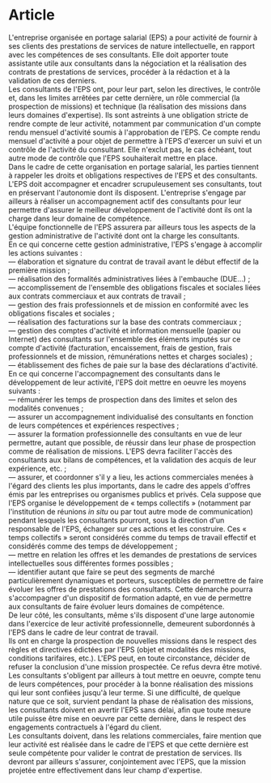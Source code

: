 # Article

L'entreprise organisée en portage salarial (EPS) a pour activité de fournir à ses clients des prestations de services de nature intellectuelle, en rapport avec les compétences de ses consultants. Elle doit apporter toute assistante utile aux consultants dans la négociation et la réalisation des contrats de prestations de services, procéder à la rédaction et à la validation de ces derniers.  
Les consultants de l'EPS ont, pour leur part, selon les directives, le contrôle et, dans les limites arrêtées par cette dernière, un rôle commercial (la prospection de missions) et technique (la réalisation des missions dans leurs domaines d'expertise). Ils sont astreints à une obligation stricte de rendre compte de leur activité, notamment par communication d'un compte rendu mensuel d'activité soumis à l'approbation de l'EPS. Ce compte rendu mensuel d'activité a pour objet de permettre à l'EPS d'exercer un suivi et un contrôle de l'activité du consultant. Elle n'exclut pas, le cas échéant, tout autre mode de contrôle que l'EPS souhaiterait mettre en place.  
Dans le cadre de cette organisation en portage salarial, les parties tiennent à rappeler les droits et obligations respectives de l'EPS et des consultants.  
L'EPS doit accompagner et encadrer scrupuleusement ses consultants, tout en préservant l'autonomie dont ils disposent. L'entreprise s'engage par ailleurs à réaliser un accompagnement actif des consultants pour leur permettre d'assurer le meilleur développement de l'activité dont ils ont la charge dans leur domaine de compétence.  
L'équipe fonctionnelle de l'EPS assurera par ailleurs tous les aspects de la gestion administrative de l'activité dont ont la charge les consultants.  
En ce qui concerne cette gestion administrative, l'EPS s'engage à accomplir les actions suivantes :  
― élaboration et signature du contrat de travail avant le début effectif de la première mission ;  
― réalisation des formalités administratives liées à l'embauche (DUE...) ;  
― accomplissement de l'ensemble des obligations fiscales et sociales liées aux contrats commerciaux et aux contrats de travail ;  
― gestion des frais professionnels et de mission en conformité avec les obligations fiscales et sociales ;  
― réalisation des facturations sur la base des contrats commerciaux ;  
― gestion des comptes d'activité et information mensuelle (papier ou Internet) des consultants sur l'ensemble des éléments imputés sur ce compte d'activité (facturation, encaissement, frais de gestion, frais professionnels et de mission, rémunérations nettes et charges sociales) ;  
― établissement des fiches de paie sur la base des déclarations d'activité.  
En ce qui concerne l'accompagnement des consultants dans le développement de leur activité, l'EPS doit mettre en oeuvre les moyens suivants :  
― rémunérer les temps de prospection dans des limites et selon des modalités convenues ;  
― assurer un accompagnement individualisé des consultants en fonction de leurs compétences et expériences respectives ;  
― assurer la formation professionnelle des consultants en vue de leur permettre, autant que possible, de réussir dans leur phase de prospection comme de réalisation de missions. L'EPS devra faciliter l'accès des consultants aux bilans de compétences, et la validation des acquis de leur expérience, etc. ;  
― assurer, et coordonner s'il y a lieu, les actions commerciales menées à l'égard des clients les plus importants, dans le cadre des appels d'offres émis par les entreprises ou organismes publics et privés. Cela suppose que l'EPS organise le développement de « temps collectifs » (notamment par l'institution de réunions *in situ* ou par tout autre mode de communication) pendant lesquels les consultants pourront, sous la direction d'un responsable de l'EPS, échanger sur ces actions et les construire. Ces « temps collectifs » seront considérés comme du temps de travail effectif et considérés comme des temps de développement ;  
― mettre en relation les offres et les demandes de prestations de services intellectuelles sous différentes formes possibles ;  
― identifier autant que faire se peut des segments de marché particulièrement dynamiques et porteurs, susceptibles de permettre de faire évoluer les offres de prestations des consultants. Cette démarche pourra s'accompagner d'un dispositif de formation adapté, en vue de permettre aux consultants de faire évoluer leurs domaines de compétence.  
De leur côté, les consultants, même s'ils disposent d'une large autonomie dans l'exercice de leur activité professionnelle, demeurent subordonnés à l'EPS dans le cadre de leur contrat de travail.  
Ils ont en charge la prospection de nouvelles missions dans le respect des règles et directives édictées par l'EPS (objet et modalités des missions, conditions tarifaires, etc.). L'EPS peut, en toute circonstance, décider de refuser la conclusion d'une mission prospectée. Ce refus devra être motivé.  
Les consultants s'obligent par ailleurs à tout mettre en oeuvre, compte tenu de leurs compétences, pour procéder à la bonne réalisation des missions qui leur sont confiées jusqu'à leur terme. Si une difficulté, de quelque nature que ce soit, survient pendant la phase de réalisation des missions, les consultants doivent en avertir l'EPS sans délai, afin que toute mesure utile puisse être mise en oeuvre par cette dernière, dans le respect des engagements contractuels à l'égard du client.  
Les consultants doivent, dans les relations commerciales, faire mention que leur activité est réalisée dans le cadre de l'EPS et que cette dernière est seule compétente pour valider le contrat de prestation de services. Ils devront par ailleurs s'assurer, conjointement avec l'EPS, que la mission projetée entre effectivement dans leur champ d'expertise.

